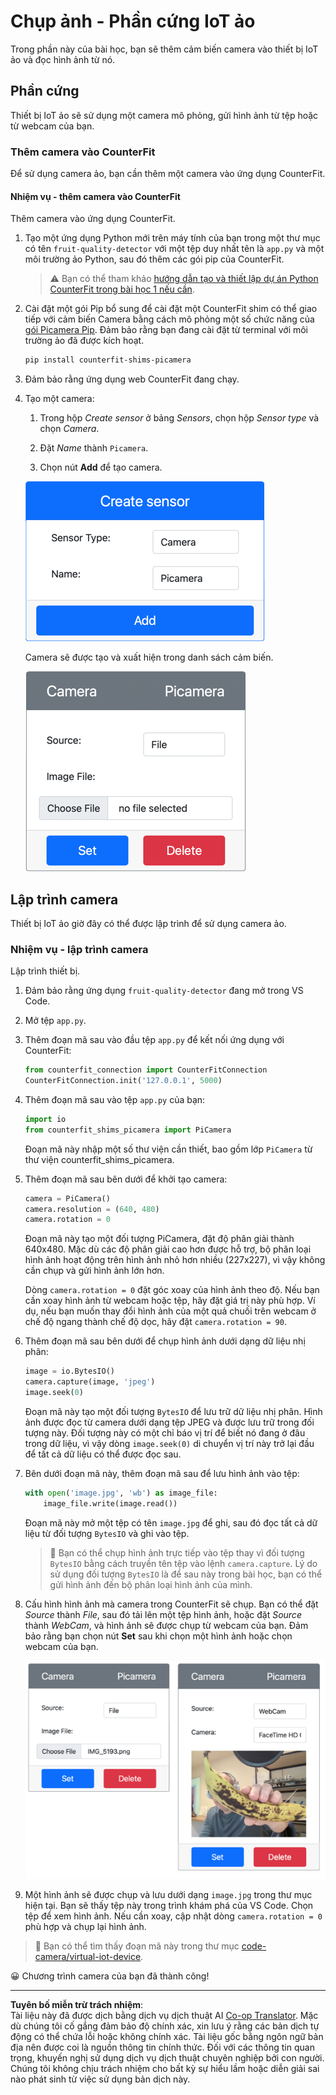 <!--
CO_OP_TRANSLATOR_METADATA:
{
  "original_hash": "3ba7150ffc4a6999f6c3cfb4906ec7df",
  "translation_date": "2025-08-27T21:02:50+00:00",
  "source_file": "4-manufacturing/lessons/2-check-fruit-from-device/virtual-device-camera.md",
  "language_code": "vi"
}
-->
# Chụp ảnh - Phần cứng IoT ảo

Trong phần này của bài học, bạn sẽ thêm cảm biến camera vào thiết bị IoT ảo và đọc hình ảnh từ nó.

## Phần cứng

Thiết bị IoT ảo sẽ sử dụng một camera mô phỏng, gửi hình ảnh từ tệp hoặc từ webcam của bạn.

### Thêm camera vào CounterFit

Để sử dụng camera ảo, bạn cần thêm một camera vào ứng dụng CounterFit.

#### Nhiệm vụ - thêm camera vào CounterFit

Thêm camera vào ứng dụng CounterFit.

1. Tạo một ứng dụng Python mới trên máy tính của bạn trong một thư mục có tên `fruit-quality-detector` với một tệp duy nhất tên là `app.py` và một môi trường ảo Python, sau đó thêm các gói pip của CounterFit.

    > ⚠️ Bạn có thể tham khảo [hướng dẫn tạo và thiết lập dự án Python CounterFit trong bài học 1 nếu cần](../../../1-getting-started/lessons/1-introduction-to-iot/virtual-device.md).

1. Cài đặt một gói Pip bổ sung để cài đặt một CounterFit shim có thể giao tiếp với cảm biến Camera bằng cách mô phỏng một số chức năng của [gói Picamera Pip](https://pypi.org/project/picamera/). Đảm bảo rằng bạn đang cài đặt từ terminal với môi trường ảo đã được kích hoạt.

    ```sh
    pip install counterfit-shims-picamera
    ```

1. Đảm bảo rằng ứng dụng web CounterFit đang chạy.

1. Tạo một camera:

    1. Trong hộp *Create sensor* ở bảng *Sensors*, chọn hộp *Sensor type* và chọn *Camera*.

    1. Đặt *Name* thành `Picamera`.

    1. Chọn nút **Add** để tạo camera.

    ![Cài đặt camera](../../../../../translated_images/counterfit-create-camera.a5de97f59c0bd3cbe0416d7e89a3cfe86d19fbae05c641c53a91286412af0a34.vi.png)

    Camera sẽ được tạo và xuất hiện trong danh sách cảm biến.

    ![Camera đã được tạo](../../../../../translated_images/counterfit-camera.001ec52194c8ee5d3f617173da2c79e1df903d10882adc625cbfc493525125d4.vi.png)

## Lập trình camera

Thiết bị IoT ảo giờ đây có thể được lập trình để sử dụng camera ảo.

### Nhiệm vụ - lập trình camera

Lập trình thiết bị.

1. Đảm bảo rằng ứng dụng `fruit-quality-detector` đang mở trong VS Code.

1. Mở tệp `app.py`.

1. Thêm đoạn mã sau vào đầu tệp `app.py` để kết nối ứng dụng với CounterFit:

    ```python
    from counterfit_connection import CounterFitConnection
    CounterFitConnection.init('127.0.0.1', 5000)
    ```

1. Thêm đoạn mã sau vào tệp `app.py` của bạn:

    ```python
    import io
    from counterfit_shims_picamera import PiCamera
    ```

    Đoạn mã này nhập một số thư viện cần thiết, bao gồm lớp `PiCamera` từ thư viện counterfit_shims_picamera.

1. Thêm đoạn mã sau bên dưới để khởi tạo camera:

    ```python
    camera = PiCamera()
    camera.resolution = (640, 480)
    camera.rotation = 0
    ```

    Đoạn mã này tạo một đối tượng PiCamera, đặt độ phân giải thành 640x480. Mặc dù các độ phân giải cao hơn được hỗ trợ, bộ phân loại hình ảnh hoạt động trên hình ảnh nhỏ hơn nhiều (227x227), vì vậy không cần chụp và gửi hình ảnh lớn hơn.

    Dòng `camera.rotation = 0` đặt góc xoay của hình ảnh theo độ. Nếu bạn cần xoay hình ảnh từ webcam hoặc tệp, hãy đặt giá trị này phù hợp. Ví dụ, nếu bạn muốn thay đổi hình ảnh của một quả chuối trên webcam ở chế độ ngang thành chế độ dọc, hãy đặt `camera.rotation = 90`.

1. Thêm đoạn mã sau bên dưới để chụp hình ảnh dưới dạng dữ liệu nhị phân:

    ```python
    image = io.BytesIO()
    camera.capture(image, 'jpeg')
    image.seek(0)
    ```

    Đoạn mã này tạo một đối tượng `BytesIO` để lưu trữ dữ liệu nhị phân. Hình ảnh được đọc từ camera dưới dạng tệp JPEG và được lưu trữ trong đối tượng này. Đối tượng này có một chỉ báo vị trí để biết nó đang ở đâu trong dữ liệu, vì vậy dòng `image.seek(0)` di chuyển vị trí này trở lại đầu để tất cả dữ liệu có thể được đọc sau.

1. Bên dưới đoạn mã này, thêm đoạn mã sau để lưu hình ảnh vào tệp:

    ```python
    with open('image.jpg', 'wb') as image_file:
        image_file.write(image.read())
    ```

    Đoạn mã này mở một tệp có tên `image.jpg` để ghi, sau đó đọc tất cả dữ liệu từ đối tượng `BytesIO` và ghi vào tệp.

    > 💁 Bạn có thể chụp hình ảnh trực tiếp vào tệp thay vì đối tượng `BytesIO` bằng cách truyền tên tệp vào lệnh `camera.capture`. Lý do sử dụng đối tượng `BytesIO` là để sau này trong bài học, bạn có thể gửi hình ảnh đến bộ phân loại hình ảnh của mình.

1. Cấu hình hình ảnh mà camera trong CounterFit sẽ chụp. Bạn có thể đặt *Source* thành *File*, sau đó tải lên một tệp hình ảnh, hoặc đặt *Source* thành *WebCam*, và hình ảnh sẽ được chụp từ webcam của bạn. Đảm bảo rằng bạn chọn nút **Set** sau khi chọn một hình ảnh hoặc chọn webcam của bạn.

    ![CounterFit với tệp được đặt làm nguồn hình ảnh và webcam hiển thị một người cầm quả chuối trong bản xem trước của webcam](../../../../../translated_images/counterfit-camera-options.eb3bd5150a8e7dffbf24bc5bcaba0cf2cdef95fbe6bbe393695d173817d6b8df.vi.png)

1. Một hình ảnh sẽ được chụp và lưu dưới dạng `image.jpg` trong thư mục hiện tại. Bạn sẽ thấy tệp này trong trình khám phá của VS Code. Chọn tệp để xem hình ảnh. Nếu cần xoay, cập nhật dòng `camera.rotation = 0` phù hợp và chụp lại hình ảnh.

> 💁 Bạn có thể tìm thấy đoạn mã này trong thư mục [code-camera/virtual-iot-device](../../../../../4-manufacturing/lessons/2-check-fruit-from-device/code-camera/virtual-iot-device).

😀 Chương trình camera của bạn đã thành công!

---

**Tuyên bố miễn trừ trách nhiệm**:  
Tài liệu này đã được dịch bằng dịch vụ dịch thuật AI [Co-op Translator](https://github.com/Azure/co-op-translator). Mặc dù chúng tôi cố gắng đảm bảo độ chính xác, xin lưu ý rằng các bản dịch tự động có thể chứa lỗi hoặc không chính xác. Tài liệu gốc bằng ngôn ngữ bản địa nên được coi là nguồn thông tin chính thức. Đối với các thông tin quan trọng, khuyến nghị sử dụng dịch vụ dịch thuật chuyên nghiệp bởi con người. Chúng tôi không chịu trách nhiệm cho bất kỳ sự hiểu lầm hoặc diễn giải sai nào phát sinh từ việc sử dụng bản dịch này.